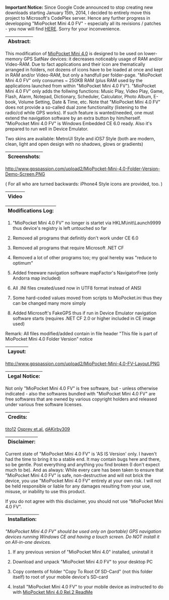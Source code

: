**Important Notice:**
Since Google Code announced to stop creating new downloads starting January 15th, 2014, I decided to entirely move this project to Microsoft's CodePlex server. Hence any further progress in developping "MioPocket Mini 4.0 FV" - especially all its revisions / patches - you now will find [HERE](https://miopocketmini40fv.codeplex.com). Sorry for your inconvenience.



|Abstract:|
|:--------|

This modification of [MioPocket Mini 4.0](http://www.gpspassion.com/forumsen/topic.asp?TOPIC_ID=137719) is designed to be used on lower-memory GPS SatNav devices: it decreases noticeably usage of RAM and/or Video-RAM. Due to fact applications and their icon are thematically arranged in folders, not dozens of icons have to be loaded at once and kept in RAM and/or Video-RAM, but only a handfull per folder-page. "MioPocket Mini 4.0 FV" only consumes ~ 250KB RAM (plus RAM used by the applications launched from within "MioPocket Mini 4.0 FV"). "MioPocket Mini 4.0 FV" only adds the follwing functions: Music Play, Video Play, Game, Flash,  Alarm, Notepad, Dictionary, Scheduler, Calculator, Photo Album, E-book, Volume Setting, Date & Time, etc. Note that "MioPocket Mini 4.0 FV" does not provide a so-called dual zone functionality (listening to the radio/cd while GPS works). If such feature is wanted/needed, one must extend the navigation software by an extra button by him/herself.
"MioPocket Mini 4.0 FV" is Windows Embedded CE 6.0 ready. Also it's prepared to run well in Device Emulator.


Two skins are available: MetroUI Style and iOS7 Style (both are modern, clean, light and open design with no shadows, glows or gradients)

|Screenshots:|
|:-----------|

http://www.gpspassion.com/upload2/MioPocket-Mini-4.0-Folder-Version-Demo-Screen.PNG

( For all who are turned backwards: iPhone4 Style icons are provided, too. )




|Video|
|:----|


|Modifications Log:|
|:-----------------|

1. "MioPocket Mini 4.0 FV" no longer is startet via HKLM\init\Launch9999 thus device's registry is left untouched so far


2. Removed all programs that definitly don't work under CE 6.0


3. Removed all programs that require Microsoft .NET CF


4. Removed a lot of other programs too; my goal hereby was "reduce to optimum"


5. Added freeware navigation software mapFactor's NavigatorFree (only Andorra map included)


6. All .INI files created/used now in UTF8 format instead of ANSI


7. Some hard-coded values moved from scripts to MioPocket.ini thus they can be changed many more simply


8. Added Microsoft's FakeGPS thus if run in Device Emulator navigation software starts (requires .NET CF 2.0 or higher included in CE image used)


Remark: All files modified/added contain in file header "This file is part of MioPocket Mini 4.0 Folder Version" notice


|Layout:|
|:------|

http://www.gpspassion.com/upload2/MioPocket-Mini-4.0-FV-Layout.PNG


|Legal Notice:|
|:------------|

Not only "MioPocket Mini 4.0 FV" is free software, but - unless otherwise indicated - also the softwares bundled with "MioPocket Mini 4.0 FV" are free softwares that are owned by various copyright holders and released under various free software licenses.


|Credits:|
|:-------|

[tito12](http://forum.xda-developers.com/showpost.php?p=10953917&postcount=2686)  [Osprey et.al.](http://www.gpspassion.com/forumsen/topic.asp?TOPIC_ID=137719)
[dAKirby309](http://dakirby309.deviantart.com/art/Metro-UI-Icon-Set-725-Icons-280724102)


|Disclaimer:|
|:----------|

Current state of "MioPocket Mini 4.0 FV" is 'AS IS Version' only. I haven't had the time to bring it to a stable end. It may contain bugs here and there, so be gentle. Post everything and anything you find broken (I don't expect much to be). And as always: While every care has been taken to ensure that "MioPocket Mini 4.0 FV" is safe, non-destructive and will not brick the device, you use "MioPocket Mini 4.0 FV" entirely at your own risk. I will not be held responsible or liable for any damages resulting from your use, misuse, or inability to use this product.

If you do not agree with this disclaimer, you should not use "MioPocket Mini 4.0 FV".


|Installation:|
|:------------|

_"MioPocket Mini 4.0 FV" should be used only on (portable) GPS navigation devices running Windows CE and having a touch screen. Do NOT install it on All-in-one devices._

1. If any previous version of "MioPocket Mini 4.0" installed, uninstall it

2. Download and unpack "MioPocket Mini 4.0 FV" to your desktop PC

3. Copy contents of folder "Copy To Root Of SD-Card" (not this folder itself)  to root of your mobile device's SD-card

4. Install "MioPocket Mini 4.0 FV" to your mobile device as instructed to do with [MioPocket Mini 4.0 Rel.2  ReadMe](http://www.gpspassion.com/forumsen/topic.asp?TOPIC_ID=137719)